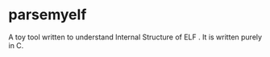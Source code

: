 # parsemyelf
A toy tool written to understand Internal Structure of ELF . It is written purely in C.
